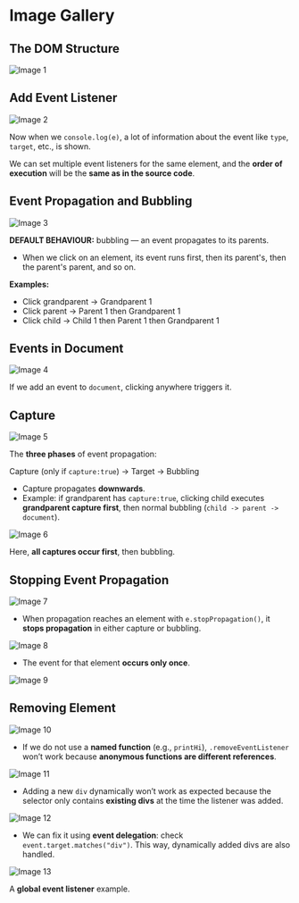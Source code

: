 # Image Gallery

## The DOM Structure
![Image 1](/assets/Screenshot%20(13).png)

## Add Event Listener
![Image 2](/assets/Screenshot%20(14).png)

Now when we `console.log(e)`, a lot of information about the event like `type`, `target`, etc., is shown.

We can set multiple event listeners for the same element, and the **order of execution** will be the **same as in the source code**.

## Event Propagation and Bubbling
![Image 3](/assets/Screenshot%20(15).png)

**DEFAULT BEHAVIOUR:** bubbling — an event propagates to its parents.

- When we click on an element, its event runs first, then its parent's, then the parent's parent, and so on.

**Examples:**
- Click grandparent → Grandparent 1  
- Click parent → Parent 1 then Grandparent 1  
- Click child → Child 1 then Parent 1 then Grandparent 1  

## Events in Document
![Image 4](/assets/Screenshot%20(16).png)

If we add an event to `document`, clicking anywhere triggers it.

## Capture
![Image 5](/assets/Screenshot%20(17).png)

The **three phases** of event propagation:

Capture (only if `capture:true`) -> Target -> Bubbling

- Capture propagates **downwards**.  
- Example: if grandparent has `capture:true`, clicking child executes **grandparent capture first**, then normal bubbling (`child -> parent -> document`).

![Image 6](/assets/Screenshot%20(18).png)

Here, **all captures occur first**, then bubbling.

## Stopping Event Propagation
![Image 7](/assets/Screenshot%20(19).png)

- When propagation reaches an element with `e.stopPropagation()`, it **stops propagation** in either capture or bubbling.

![Image 8](/assets/Screenshot%20(20).png)

- The event for that element **occurs only once**.

![Image 9](/assets/Screenshot%20(21).png)

## Removing Element
![Image 10](/assets/Screenshot%20(22).png)

- If we do not use a **named function** (e.g., `printHi`), `.removeEventListener` won’t work because **anonymous functions are different references**.

![Image 11](/assets/Screenshot%20(23).png)

- Adding a new `div` dynamically won’t work as expected because the selector only contains **existing divs** at the time the listener was added.

![Image 12](/assets/Screenshot%20(24).png)

- We can fix it using **event delegation**: check `event.target.matches("div")`. This way, dynamically added divs are also handled.

![Image 13](/assets/Screenshot%20(25).png)

A **global event listener** example.
